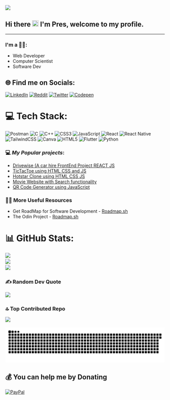 [![](https://visitcount.itsvg.in/api?id=preston176&icon=0&color=0)](https://visitcount.itsvg.in)

## Hi there <img width="20" height="20" src="https://raw.githubusercontent.com/iampavangandhi/iampavangandhi/master/gifs/Hi.gif"> I'm Pres, welcome to my profile.
<hr>


### I'm a 👨‍💻:

* Web Developer
* Computer Scientist
* Software Dev


## 🌐 Find me on Socials:
[![LinkedIn](https://img.shields.io/badge/LinkedIn-%230077B5.svg?logo=linkedin&logoColor=white)](https://linkedin.com/in/https://www.linkedin.com/in/preston-mayieka-308b2b24a/) [![Reddit](https://img.shields.io/badge/Reddit-%23FF4500.svg?logo=Reddit&logoColor=white)](https://reddit.com/user/presn176) [![Twitter](https://img.shields.io/badge/Twitter-%231DA1F2.svg?logo=Twitter&logoColor=white)](https://twitter.com/@Preston_176) [![Codepen](https://img.shields.io/badge/Codepen-000000?style=for-the-badge&logo=codepen&logoColor=white)](https://codepen.io/preston176) 


# 💻 Tech Stack:
![Postman](https://img.shields.io/badge/Postman-FF6C37?style=for-the-badge&logo=postman&logoColor=white)
![C](https://img.shields.io/badge/c-%2300599C.svg?style=for-the-badge&logo=c&logoColor=white) ![C++](https://img.shields.io/badge/c++-%2300599C.svg?style=for-the-badge&logo=c%2B%2B&logoColor=white) ![CSS3](https://img.shields.io/badge/css3-%231572B6.svg?style=for-the-badge&logo=css3&logoColor=white) ![JavaScript](https://img.shields.io/badge/javascript-%23323330.svg?style=for-the-badge&logo=javascript&logoColor=%23F7DF1E) ![React](https://img.shields.io/badge/react-%2320232a.svg?style=for-the-badge&logo=react&logoColor=%2361DAFB) ![React Native](https://img.shields.io/badge/react_native-%2320232a.svg?style=for-the-badge&logo=react&logoColor=%2361DAFB) ![TailwindCSS](https://img.shields.io/badge/tailwindcss-%2338B2AC.svg?style=for-the-badge&logo=tailwind-css&logoColor=white) ![Canva](https://img.shields.io/badge/Canva-%2300C4CC.svg?style=for-the-badge&logo=Canva&logoColor=white) ![HTML5](https://img.shields.io/badge/html5-%23E34F26.svg?style=for-the-badge&logo=html5&logoColor=white) ![Flutter](https://img.shields.io/badge/Flutter-%2302569B.svg?style=for-the-badge&logo=Flutter&logoColor=white) ![Python](https://img.shields.io/badge/python-3670A0?style=for-the-badge&logo=python&logoColor=ffdd54)

### 💻 *My Popular projects*:
- [Drivewise (A car hire FrontEnd Project REACT JS](https://drivewise-car-hire-react-quxwgwfkx-preston176.vercel.app/)
- [TicTacToe using HTML CSS and JS](https://preston176.github.io/tictactoe/)
- [Hotstar Clone using HTML CSS JS](https://dciklu.csb.app/)
- [Movie Website with Search functionality](https://preston176.github.io/Movie-site/)
- [QR Code Generator using JavaScript](https://preston176.github.io/QR-Code-Generator/)

### 👨‍💻 More Useful Resources
- Get RoadMap for Software Development - [Roadmap.sh](https://www.roadmap.sh/)
- The Odin Project - [Roadmap.sh](https://theodinproject.com/)


# 📊 GitHub Stats:
![](https://github-readme-stats.vercel.app/api?username=preston176&theme=dark&hide_border=true&include_all_commits=false&count_private=true)<br/>
![](https://github-readme-streak-stats.herokuapp.com/?user=preston176&theme=dark&hide_border=true)<br/>
![](https://github-readme-stats.vercel.app/api/top-langs/?username=preston176&theme=dark&hide_border=true&include_all_commits=false&count_private=true&layout=compact)

### ✍️ Random Dev Quote
![](https://quotes-github-readme.vercel.app/api?type=horizontal&theme=radical)


<!-- [![wakatime](https://wakatime.com/badge/user/d8868823-72bc-46a7-8dbd-396ba5326e3a.svg)](https://wakatime.com/@d8868823-72bc-46a7-8dbd-396ba5326e3a) -->

### 🔝 Top Contributed Repo
![](https://github-contributor-stats.vercel.app/api?username=preston176&limit=5&theme=dark&combine_all_yearly_contributions=true)


![Snake_Animation](https://github.com/preston176/preston176/blob/main/github-user-contribution.svg)


  ## 💰 You can help me by Donating
  [![PayPal](https://img.shields.io/badge/PayPal-00457C?style=for-the-badge&logo=paypal&logoColor=white)](https://paypal.me/https://www.paypal.com/paypalme/collinzeal19) 

  
<!-- Proudly created with GPRM ( https://gprm.itsvg.in ) -->
